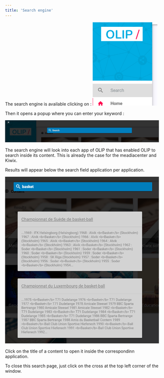 ```yaml
---
title: 'Search engine'
---
```


The search engine is available clicking on  : <img src="../assets/image-20191112173604539.png" alt="image-20191112173604539" style="zoom:67%;" />



Then it opens a popup where you can enter your keyword : 

<img src="../assets/image-20191112173846655.png" alt="image-20191112173846655" style="zoom:80%;" />

The search engine will look into each app of OLIP that has enabled OLIP to search inside its content. This is already the case for the meadiacenter and Kiwix. 

Results will appear below the search field application per application.  

<img src="../assets/image-20191112174053893.png" alt="image-20191112174053893" style="zoom:60%;" />

Click on the title of a content to open it inside the correspondinn application.

To close this search page, just click on the cross at the top left corner of the window.